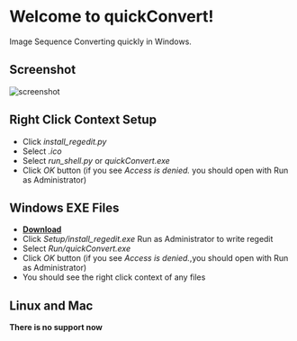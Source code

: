 # Welcome to quickConvert!

Image Sequence Converting quickly in Windows. 

## Screenshot

![screenshot](https://lh3.googleusercontent.com/8CAunuPm53WeCltKLm-KbislO1vL1kmLGdN3HPrasQu1z7nwbyYiLOjouYOrC6FjKsk_AQhu8oj6)

## Right Click Context Setup

- Click *install_regedit.py*
- Select *.ico*
- Select *run_shell.py* or *quickConvert.exe*
- Click *OK* button (if you see *Access is denied.* you should open with Run as Administrator)

## Windows EXE Files

- **[Download](https://drive.google.com/file/d/1mmmJvJeOAR13GOHWp18nFkGUXe8zN7mm/view?usp=sharing "Download")**
- Click *Setup/install_regedit.exe* Run as Administrator to write regedit
- Select *Run/quickConvert.exe*
- Click *OK* button (if you see *Access is denied.*,you should open with Run as Administrator)
- You should see the right click context of any files


## Linux and Mac

**There is no support now**
